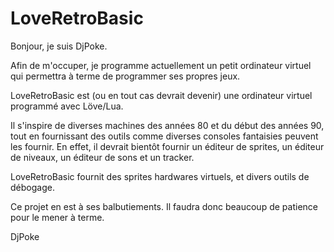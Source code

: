 # LoveRetroBasic
Bonjour, je suis DjPoke.

Afin de m'occuper, je programme actuellement un petit ordinateur virtuel qui permettra à terme de programmer ses propres jeux.

LoveRetroBasic est (ou en tout cas devrait devenir) une ordinateur virtuel programmé avec Löve/Lua.

Il s'inspire de diverses machines des années 80 et du début des années 90, tout en fournissant des outils comme diverses consoles fantaisies peuvent les fournir.
En effet, il devrait bientôt fournir un éditeur de sprites, un éditeur de niveaux, un éditeur de sons et un tracker.

LoveRetroBasic fournit des sprites hardwares virtuels, et divers outils de débogage.

Ce projet en est à ses balbutiements. Il faudra donc beaucoup de patience pour le mener à terme.

DjPoke

